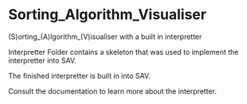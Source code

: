 # Sorting_Algorithm_Visualiser

(S)orting_(A)lgorithm_(V)isualiser with a built in interpretter

Interpretter Folder contains a skeleton that was used to implement the interpretter into SAV.

The finished interpretter is built in into SAV.

Consult the documentation to learn more about the interpretter.